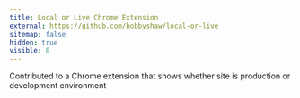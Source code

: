 ```yaml
---
title: Local or Live Chrome Extension
external: https://github.com/bobbyshaw/local-or-live
sitemap: false
hidden: true
visible: 0
---
```

Contributed to a Chrome extension that shows whether site is production or development environment
